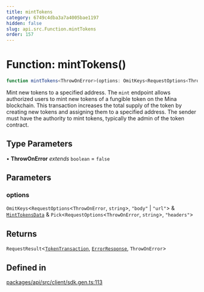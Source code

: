 ```yaml
---
title: mintTokens
category: 6749c4dba3a7a4005bae1197
hidden: false
slug: api.src.Function.mintTokens
order: 157
---
```


# Function: mintTokens()

```ts
function mintTokens<ThrowOnError>(options: OmitKeys<RequestOptions<ThrowOnError, string>, "body" | "url"> & MintTokensData & Pick<RequestOptions<ThrowOnError, string>, "headers">): RequestResult<TokenTransaction, ErrorResponse, ThrowOnError>
```

Mint new tokens to a specified address.
The `mint` endpoint allows authorized users to mint new tokens of a fungible token on the Mina blockchain.
This transaction increases the total supply of the token by creating new tokens and assigning them to a specified address.
The sender must have the authority to mint tokens, typically the admin of the token contract.

## Type Parameters

• **ThrowOnError** *extends* `boolean` = `false`

## Parameters

### options

`OmitKeys`\<`RequestOptions`\<`ThrowOnError`, `string`\>, `"body"` \| `"url"`\> & [`MintTokensData`](apisrctypealiasminttokensdata) & `Pick`\<`RequestOptions`\<`ThrowOnError`, `string`\>, `"headers"`\>

## Returns

`RequestResult`\<[`TokenTransaction`](apisrctypealiastokentransaction), [`ErrorResponse`](apisrctypealiaserrorresponse), `ThrowOnError`\>

## Defined in

[packages/api/src/client/sdk.gen.ts:113](https://github.com/zkcloudworker/minatokens-lib/blob/main/packages/api/src/client/sdk.gen.ts#L113)

